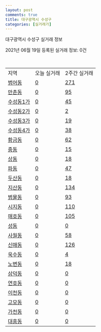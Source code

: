 ```yaml
---
layout: post
comments: true
title: 대구광역시 수성구
categories: [실거래가]
---
```


대구광역시 수성구 실거래 정보

2021년 06월 19일 등록된 실거래 정보: 0건

<script type="text/javascript">
  google.charts.load('current', {'packages':['corechart']});
  google.charts.setOnLoadCallback(drawChart);

  function drawChart() {
    var data = google.visualization.arrayToDataTable([['거래일', '매매', '전월세', '전매'], ['2021-02', 0, 38, 0], ['2021-03', 20, 124, 0], ['2021-04', 169, 281, 0], ['2021-05', 236, 272, 0], ['2021-06', 22, 115, 1]]);

    var options = {
      title: '최근 유형별 거래량 추이',
      legend: { position: 'bottom' }
    };

    var chart = new google.visualization.LineChart(document.getElementById('columnchart_material'));
    chart.draw(data, (options));
  }
</script>

<div id="columnchart_material" style="width: 450px; margin-left: -35px"></div>
<br>
<table class="sortable">
  <tr>
    <td>지역</td>
    <td>오늘 실거래</td>
    <td>2주간 실거래</td>
  </tr>

  
  <tr class="item">
    <td><a href="2726010100.html">범어동</a></td>
    <td><a href="2726010100.html">0</a></td>
    <td><a href="2726010100.html">271</a></td>
  </tr>
    

  <tr class="item">
    <td><a href="2726010200.html">만촌동</a></td>
    <td><a href="2726010200.html">0</a></td>
    <td><a href="2726010200.html">95</a></td>
  </tr>
    

  <tr class="item">
    <td><a href="2726010300.html">수성동1가</a></td>
    <td><a href="2726010300.html">0</a></td>
    <td><a href="2726010300.html">45</a></td>
  </tr>
    

  <tr class="item">
    <td><a href="2726010400.html">수성동2가</a></td>
    <td><a href="2726010400.html">0</a></td>
    <td><a href="2726010400.html">2</a></td>
  </tr>
    

  <tr class="item">
    <td><a href="2726010500.html">수성동3가</a></td>
    <td><a href="2726010500.html">0</a></td>
    <td><a href="2726010500.html">19</a></td>
  </tr>
    

  <tr class="item">
    <td><a href="2726010600.html">수성동4가</a></td>
    <td><a href="2726010600.html">0</a></td>
    <td><a href="2726010600.html">38</a></td>
  </tr>
    

  <tr class="item">
    <td><a href="2726010700.html">황금동</a></td>
    <td><a href="2726010700.html">0</a></td>
    <td><a href="2726010700.html">62</a></td>
  </tr>
    

  <tr class="item">
    <td><a href="2726010800.html">중동</a></td>
    <td><a href="2726010800.html">0</a></td>
    <td><a href="2726010800.html">15</a></td>
  </tr>
    

  <tr class="item">
    <td><a href="2726010900.html">상동</a></td>
    <td><a href="2726010900.html">0</a></td>
    <td><a href="2726010900.html">18</a></td>
  </tr>
    

  <tr class="item">
    <td><a href="2726011000.html">파동</a></td>
    <td><a href="2726011000.html">0</a></td>
    <td><a href="2726011000.html">47</a></td>
  </tr>
    

  <tr class="item">
    <td><a href="2726011100.html">두산동</a></td>
    <td><a href="2726011100.html">0</a></td>
    <td><a href="2726011100.html">18</a></td>
  </tr>
    

  <tr class="item">
    <td><a href="2726011200.html">지산동</a></td>
    <td><a href="2726011200.html">0</a></td>
    <td><a href="2726011200.html">134</a></td>
  </tr>
    

  <tr class="item">
    <td><a href="2726011300.html">범물동</a></td>
    <td><a href="2726011300.html">0</a></td>
    <td><a href="2726011300.html">93</a></td>
  </tr>
    

  <tr class="item">
    <td><a href="2726011400.html">시지동</a></td>
    <td><a href="2726011400.html">0</a></td>
    <td><a href="2726011400.html">110</a></td>
  </tr>
    

  <tr class="item">
    <td><a href="2726011500.html">매호동</a></td>
    <td><a href="2726011500.html">0</a></td>
    <td><a href="2726011500.html">105</a></td>
  </tr>
    

  <tr class="item">
    <td><a href="2726011600.html">성동</a></td>
    <td><a href="2726011600.html">0</a></td>
    <td><a href="2726011600.html">0</a></td>
  </tr>
    

  <tr class="item">
    <td><a href="2726011700.html">사월동</a></td>
    <td><a href="2726011700.html">0</a></td>
    <td><a href="2726011700.html">58</a></td>
  </tr>
    

  <tr class="item">
    <td><a href="2726011800.html">신매동</a></td>
    <td><a href="2726011800.html">0</a></td>
    <td><a href="2726011800.html">126</a></td>
  </tr>
    

  <tr class="item">
    <td><a href="2726011900.html">욱수동</a></td>
    <td><a href="2726011900.html">0</a></td>
    <td><a href="2726011900.html">4</a></td>
  </tr>
    

  <tr class="item">
    <td><a href="2726012000.html">노변동</a></td>
    <td><a href="2726012000.html">0</a></td>
    <td><a href="2726012000.html">18</a></td>
  </tr>
    

  <tr class="item">
    <td><a href="2726012200.html">삼덕동</a></td>
    <td><a href="2726012200.html">0</a></td>
    <td><a href="2726012200.html">0</a></td>
  </tr>
    

  <tr class="item">
    <td><a href="2726012300.html">연호동</a></td>
    <td><a href="2726012300.html">0</a></td>
    <td><a href="2726012300.html">0</a></td>
  </tr>
    

  <tr class="item">
    <td><a href="2726012400.html">이천동</a></td>
    <td><a href="2726012400.html">0</a></td>
    <td><a href="2726012400.html">0</a></td>
  </tr>
    

  <tr class="item">
    <td><a href="2726012500.html">고모동</a></td>
    <td><a href="2726012500.html">0</a></td>
    <td><a href="2726012500.html">0</a></td>
  </tr>
    

  <tr class="item">
    <td><a href="2726012600.html">가천동</a></td>
    <td><a href="2726012600.html">0</a></td>
    <td><a href="2726012600.html">0</a></td>
  </tr>
    

  <tr class="item">
    <td><a href="2726012700.html">대흥동</a></td>
    <td><a href="2726012700.html">0</a></td>
    <td><a href="2726012700.html">0</a></td>
  </tr>
    


</table>


    